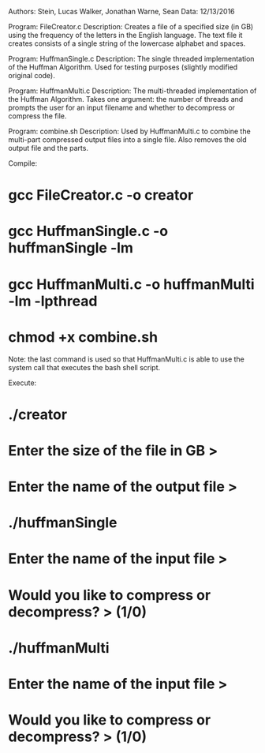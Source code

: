 Authors: Stein, Lucas
	 Walker, Jonathan
	 Warne, Sean
Data: 12/13/2016

Program: FileCreator.c
Description: Creates a file of a specified size (in GB) using the frequency of 
	     the letters in the English language. The text file it creates 
	     consists of a single string of the lowercase alphabet and spaces.

Program: HuffmanSingle.c
Description: The single threaded implementation of the Huffman Algorithm. Used
	     for testing purposes (slightly modified original code). 

Program: HuffmanMulti.c
Description: The multi-threaded implementation of the Huffman Algorithm. Takes
	     one argument: the number of threads and prompts the user for an
	     input filename and whether to decompress or compress the file.

Program: combine.sh
Description: Used by HuffmanMulti.c to combine the multi-part compressed output
	     files into a single file. Also removes the old output file and the
	     parts.


Compile:
# gcc FileCreator.c -o creator
# gcc HuffmanSingle.c -o huffmanSingle -lm
# gcc HuffmanMulti.c -o huffmanMulti -lm -lpthread
# chmod +x combine.sh

Note: the last command is used so that HuffmanMulti.c is able to use the system
      call that executes the bash shell script.


Execute:
# ./creator
# Enter the size of the file in GB >
# Enter the name of the output file >

# ./huffmanSingle
# Enter the name of the input file >
# Would you like to compress or decompress? > (1/0)

# ./huffmanMulti <number of threads>
# Enter the name of the input file >
# Would you like to compress or decompress? > (1/0)
